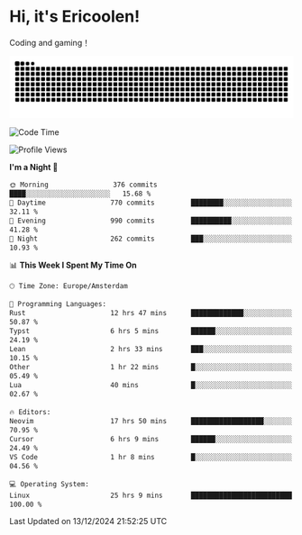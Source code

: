 # Hi, it's Ericoolen!
Coding and gaming！

<picture>
  <source media="(prefers-color-scheme: dark)" srcset="https://raw.githubusercontent.com/Eric-Song-Nop/Eric-Song-Nop/output/github-contribution-grid-snake-dark.svg">
  <source media="(prefers-color-scheme: light)" srcset="https://raw.githubusercontent.com/Eric-Song-Nop/Eric-Song-Nop/output/github-contribution-grid-snake.svg">
  <img alt="github contribution grid snake animation" src="https://raw.githubusercontent.com/Eric-Song-Nop/Eric-Song-Nop/output/github-contribution-grid-snake.svg">
</picture>

<!--START_SECTION:waka-->
![Code Time](http://img.shields.io/badge/Code%20Time-1%2C671%20hrs%2029%20mins-blue)

![Profile Views](http://img.shields.io/badge/Profile%20Views-0-blue)

**I'm a Night 🦉** 

```text
🌞 Morning                376 commits         ████░░░░░░░░░░░░░░░░░░░░░   15.68 % 
🌆 Daytime                770 commits         ████████░░░░░░░░░░░░░░░░░   32.11 % 
🌃 Evening                990 commits         ██████████░░░░░░░░░░░░░░░   41.28 % 
🌙 Night                  262 commits         ███░░░░░░░░░░░░░░░░░░░░░░   10.93 % 
```


📊 **This Week I Spent My Time On** 

```text
🕑︎ Time Zone: Europe/Amsterdam

💬 Programming Languages: 
Rust                     12 hrs 47 mins      █████████████░░░░░░░░░░░░   50.87 % 
Typst                    6 hrs 5 mins        ██████░░░░░░░░░░░░░░░░░░░   24.19 % 
Lean                     2 hrs 33 mins       ███░░░░░░░░░░░░░░░░░░░░░░   10.15 % 
Other                    1 hr 22 mins        █░░░░░░░░░░░░░░░░░░░░░░░░   05.49 % 
Lua                      40 mins             █░░░░░░░░░░░░░░░░░░░░░░░░   02.67 % 

🔥 Editors: 
Neovim                   17 hrs 50 mins      ██████████████████░░░░░░░   70.95 % 
Cursor                   6 hrs 9 mins        ██████░░░░░░░░░░░░░░░░░░░   24.49 % 
VS Code                  1 hr 8 mins         █░░░░░░░░░░░░░░░░░░░░░░░░   04.56 % 

💻 Operating System: 
Linux                    25 hrs 9 mins       █████████████████████████   100.00 % 
```


 Last Updated on 13/12/2024 21:52:25 UTC
<!--END_SECTION:waka-->
